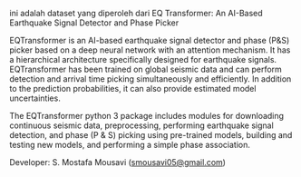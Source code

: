 ini adalah dataset yang diperoleh dari 
EQ Transformer: An AI-Based Earthquake Signal Detector and Phase Picker

EQTransformer is an AI-based earthquake signal detector and phase (P&S) picker based on a deep neural network with an attention mechanism. It has a hierarchical architecture specifically designed for earthquake signals. EQTransformer has been trained on global seismic data and can perform detection and arrival time picking simultaneously and efficiently. In addition to the prediction probabilities, it can also provide estimated model uncertainties.

The EQTransformer python 3 package includes modules for downloading continuous seismic data, preprocessing, performing earthquake signal detection, and phase (P & S) picking using pre-trained models, building and testing new models, and performing a simple phase association.

Developer: S. Mostafa Mousavi (smousavi05@gmail.com)
